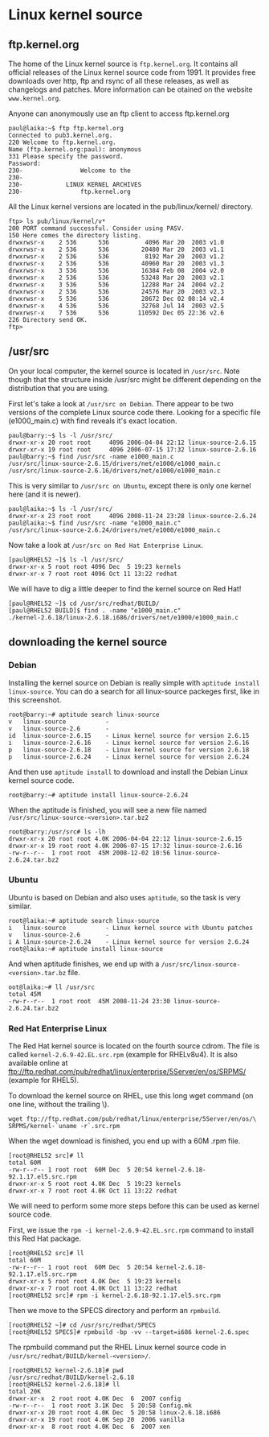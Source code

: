 # Linux kernel source

## ftp.kernel.org

The home of the Linux kernel source is `ftp.kernel.org`.
It contains all official releases of the Linux kernel source code from
1991. It provides free downloads over http, ftp and rsync of all these
releases, as well as changelogs and patches. More information can be
otained on the website `www.kernel.org`.

Anyone can anonymously use an ftp client to access ftp.kernel.org

    paul@laika:~$ ftp ftp.kernel.org
    Connected to pub3.kernel.org.
    220 Welcome to ftp.kernel.org.
    Name (ftp.kernel.org:paul): anonymous
    331 Please specify the password.
    Password:
    230-                Welcome to the
    230-
    230-            LINUX KERNEL ARCHIVES
    230-                ftp.kernel.org

All the Linux kernel versions are located in the pub/linux/kernel/
directory.

    ftp> ls pub/linux/kernel/v*
    200 PORT command successful. Consider using PASV.
    150 Here comes the directory listing.
    drwxrwsr-x    2 536      536          4096 Mar 20  2003 v1.0
    drwxrwsr-x    2 536      536         20480 Mar 20  2003 v1.1
    drwxrwsr-x    2 536      536          8192 Mar 20  2003 v1.2
    drwxrwsr-x    2 536      536         40960 Mar 20  2003 v1.3
    drwxrwsr-x    3 536      536         16384 Feb 08  2004 v2.0
    drwxrwsr-x    2 536      536         53248 Mar 20  2003 v2.1
    drwxrwsr-x    3 536      536         12288 Mar 24  2004 v2.2
    drwxrwsr-x    2 536      536         24576 Mar 20  2003 v2.3
    drwxrwsr-x    5 536      536         28672 Dec 02 08:14 v2.4
    drwxrwsr-x    4 536      536         32768 Jul 14  2003 v2.5
    drwxrwsr-x    7 536      536        110592 Dec 05 22:36 v2.6
    226 Directory send OK.
    ftp>

## /usr/src

On your local computer, the kernel source is located in
`/usr/src`. Note though that the structure inside /usr/src
might be different depending on the distribution that you are using.

First let\'s take a look at `/usr/src on Debian`. There appear to be two
versions of the complete Linux source code there. Looking for a specific
file (e1000_main.c) with find reveals it\'s exact location.

    paul@barry:~$ ls -l /usr/src/
    drwxr-xr-x 20 root root     4096 2006-04-04 22:12 linux-source-2.6.15
    drwxr-xr-x 19 root root     4096 2006-07-15 17:32 linux-source-2.6.16
    paul@barry:~$ find /usr/src -name e1000_main.c
    /usr/src/linux-source-2.6.15/drivers/net/e1000/e1000_main.c
    /usr/src/linux-source-2.6.16/drivers/net/e1000/e1000_main.c

This is very similar to `/usr/src on Ubuntu`, except there is only one
kernel here (and it is newer).

    paul@laika:~$ ls -l /usr/src/
    drwxr-xr-x 23 root root     4096 2008-11-24 23:28 linux-source-2.6.24
    paul@laika:~$ find /usr/src -name "e1000_main.c"
    /usr/src/linux-source-2.6.24/drivers/net/e1000/e1000_main.c

Now take a look at `/usr/src on Red Hat Enterprise Linux`.

    [paul@RHEL52 ~]$ ls -l /usr/src/
    drwxr-xr-x 5 root root 4096 Dec  5 19:23 kernels
    drwxr-xr-x 7 root root 4096 Oct 11 13:22 redhat

We will have to dig a little deeper to find the kernel source on Red
Hat!

    [paul@RHEL52 ~]$ cd /usr/src/redhat/BUILD/
    [paul@RHEL52 BUILD]$ find . -name "e1000_main.c"
    ./kernel-2.6.18/linux-2.6.18.i686/drivers/net/e1000/e1000_main.c

## downloading the kernel source

### Debian

Installing the kernel source on Debian is really simple with
`aptitude install linux-source`. You can do a search for
all linux-source packeges first, like in this screenshot.

    root@barry:~# aptitude search linux-source
    v   linux-source           -
    v   linux-source-2.6       -
    id  linux-source-2.6.15    - Linux kernel source for version 2.6.15
    i   linux-source-2.6.16    - Linux kernel source for version 2.6.16
    p   linux-source-2.6.18    - Linux kernel source for version 2.6.18
    p   linux-source-2.6.24    - Linux kernel source for version 2.6.24

And then use `aptitude install` to download and install the Debian Linux
kernel source code.

    root@barry:~# aptitude install linux-source-2.6.24

When the aptitude is finished, you will see a new file named
`/usr/src/linux-source-<version>.tar.bz2`

    root@barry:/usr/src# ls -lh
    drwxr-xr-x 20 root root 4.0K 2006-04-04 22:12 linux-source-2.6.15
    drwxr-xr-x 19 root root 4.0K 2006-07-15 17:32 linux-source-2.6.16
    -rw-r--r--  1 root root  45M 2008-12-02 10:56 linux-source-2.6.24.tar.bz2

### Ubuntu

Ubuntu is based on Debian and also uses `aptitude`, so the task is very
similar.

    root@laika:~# aptitude search linux-source
    i   linux-source           - Linux kernel source with Ubuntu patches
    v   linux-source-2.6       -
    i A linux-source-2.6.24    - Linux kernel source for version 2.6.24
    root@laika:~# aptitude install linux-source

And when aptitude finishes, we end up with a
`/usr/src/linux-source-<version>.tar.bz` file.

    oot@laika:~# ll /usr/src
    total 45M
    -rw-r--r--  1 root root  45M 2008-11-24 23:30 linux-source-2.6.24.tar.bz2

### Red Hat Enterprise Linux

The Red Hat kernel source is located on the fourth source cdrom. The
file is called `kernel-2.6.9-42.EL.src.rpm` (example for RHELv8u4). It
is also available online at
ftp://ftp.redhat.com/pub/redhat/linux/enterprise/5Server/en/os/SRPMS/
(example for RHEL5).

To download the kernel source on RHEL, use this long wget command (on
one line, without the trailing \\).

    wget ftp://ftp.redhat.com/pub/redhat/linux/enterprise/5Server/en/os/\
    SRPMS/kernel-`uname -r`.src.rpm

When the wget download is finished, you end up with a 60M .rpm file.

    [root@RHEL52 src]# ll
    total 60M
    -rw-r--r-- 1 root root  60M Dec  5 20:54 kernel-2.6.18-92.1.17.el5.src.rpm
    drwxr-xr-x 5 root root 4.0K Dec  5 19:23 kernels
    drwxr-xr-x 7 root root 4.0K Oct 11 13:22 redhat

We will need to perform some more steps before this can be used as
kernel source code.

First, we issue the `rpm -i kernel-2.6.9-42.EL.src.rpm` command to
install this Red Hat package.

    [root@RHEL52 src]# ll
    total 60M
    -rw-r--r-- 1 root root  60M Dec  5 20:54 kernel-2.6.18-92.1.17.el5.src.rpm
    drwxr-xr-x 5 root root 4.0K Dec  5 19:23 kernels
    drwxr-xr-x 7 root root 4.0K Oct 11 13:22 redhat
    [root@RHEL52 src]# rpm -i kernel-2.6.18-92.1.17.el5.src.rpm

Then we move to the SPECS directory and perform an `rpmbuild`.

    [root@RHEL52 ~]# cd /usr/src/redhat/SPECS
    [root@RHEL52 SPECS]# rpmbuild -bp -vv --target=i686 kernel-2.6.spec

The rpmbuild command put the RHEL Linux kernel source code in
`/usr/src/redhat/BUILD/kernel-<version>/`.

    [root@RHEL52 kernel-2.6.18]# pwd
    /usr/src/redhat/BUILD/kernel-2.6.18
    [root@RHEL52 kernel-2.6.18]# ll
    total 20K
    drwxr-xr-x  2 root root 4.0K Dec  6  2007 config
    -rw-r--r--  1 root root 3.1K Dec  5 20:58 Config.mk
    drwxr-xr-x 20 root root 4.0K Dec  5 20:58 linux-2.6.18.i686
    drwxr-xr-x 19 root root 4.0K Sep 20  2006 vanilla
    drwxr-xr-x  8 root root 4.0K Dec  6  2007 xen
